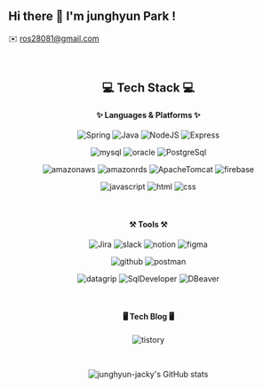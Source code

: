## Hi there 👋 I'm junghyun Park !
✉️ ros28081@gmail.com

<br>

<div align="center">
   
## 💻 Tech Stack 💻   
   
#### ✨ Languages & Platforms ✨   
![Spring](https://img.shields.io/badge/Spring-6DB33F?style=for-the-badge&logo=Spring&logoColor=white)
![Java](https://img.shields.io/badge/Java-007396?style=for-the-badge&logo=Java&logoColor=white)
![NodeJS](https://img.shields.io/badge/Node.js-339933?style=for-the-badge&logo=Node.js&logoColor=white)
![Express](https://img.shields.io/badge/Express-000000?style=for-the-badge&logo=Express&logoColor=white)
   
![mysql](https://img.shields.io/badge/MySQL-4479A1?style=for-the-badge&logo=MySQL&logoColor=white)
![oracle](https://img.shields.io/badge/Oracle-F80000?style=for-the-badge&logo=Oracle&logoColor=white)
![PostgreSql](https://img.shields.io/badge/Postgresql-4169E1?style=for-the-badge&logo=Postgresql&logoColor=white)

![amazonaws](https://img.shields.io/badge/AmazonAWS-232F3E?style=for-the-badge&logo=AmazonAWS&logoColor=white)
![amazonrds](https://img.shields.io/badge/AmazonRDS-527FFF?style=for-the-badge&logo=AmazonRDS&logoColor=white)
![ApacheTomcat](https://img.shields.io/badge/ApacheTomcat-F8DC75?style=for-the-badge&logo=ApacheTomcat&logoColor=white)
![firebase](https://img.shields.io/badge/Firebase-FFCA28?style=for-the-badge&logo=Firebase&logoColor=white)
    
![javascript](https://img.shields.io/badge/JavaScript-F7DF1E?style=for-the-badge&logo=JavaScript&logoColor=white)
![html](https://img.shields.io/badge/HTML5-E34F26?style=for-the-badge&logo=HTML5&logoColor=white)
![css](https://img.shields.io/badge/CSS3-1572B6?style=for-the-badge&logo=CSS3&logoColor=white)

<br>
   
#### ⚒ Tools ⚒   
![Jira](https://img.shields.io/badge/Jira-0052CC?style=for-the-badge&logo=Jira&logoColor=white)
![slack](https://img.shields.io/badge/slack-4a154b?style=for-the-badge&logo=slack&logoColor=white)
![notion](https://img.shields.io/badge/Notion-000000?style=for-the-badge&logo=Notion&logoColor=white)
![figma](https://img.shields.io/badge/Figma-F24E1E?style=for-the-badge&logo=Figma&logoColor=white)

![github](https://img.shields.io/badge/GitHub-181717?style=for-the-badge&logo=GitHub&logoColor=white)
![postman](https://img.shields.io/badge/Postman-FF6C37?style=for-the-badge&logo=Postman&logoColor=white)

![datagrip](https://img.shields.io/badge/DataGrip-000000?style=for-the-badge&logo=DataGrip&logoColor=white)
![SqlDeveloper](https://img.shields.io/badge/SqlDeveloper-3d3d3d?style=for-the-badge&logo=SqlDeveloper&logoColor=white)
![DBeaver](https://img.shields.io/badge/DBeaver-5b82a3?style=for-the-badge&logo=DBeaver&logoColor=white)

<br>
   
#### 🖥 Tech Blog 🖥   
![tistory](https://img.shields.io/badge/Tistory-000000?style=for-the-badge&logo=tistory&logoColor=white)

<br>
  
![junghyun-jacky's GitHub stats](https://github-readme-stats.vercel.app/api?username=junghyun-jacky&show_icons=true&theme=radical)

</div>

<!--
**junghyun-jacky/junghyun-jacky** is a ✨ _special_ ✨ repository because its `README.md` (this file) appears on your GitHub profile.

Here are some ideas to get you started:

- 🔭 I’m currently working on ...
- 🌱 I’m currently learning ...
- 👯 I’m looking to collaborate on ...
- 🤔 I’m looking for help with ...
- 💬 Ask me about ...
- 📫 How to reach me: ...
- 😄 Pronouns: ...
- ⚡ Fun fact: ...
-->
